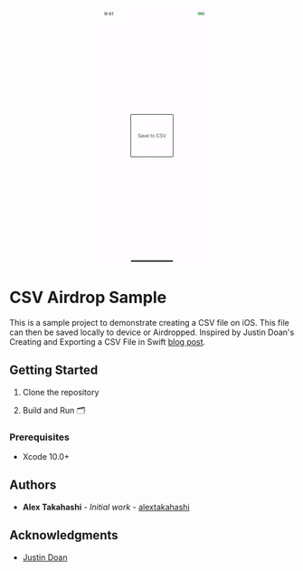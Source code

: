 
<p align="center">
  <img src="ReadMeAssets/CSVAirdropSampleSmall.gif">
</p>

# CSV Airdrop Sample

This is a sample project to demonstrate creating a CSV file on iOS.  This file can then be saved locally to device or Airdropped.  Inspired by Justin Doan's Creating and Exporting a CSV File in Swift [blog post](http://www.justindoan.com/tutorials/2016/9/9/creating-and-exporting-a-csv-file-in-swift).

## Getting Started

1. Clone the repository

2. Build and Run 🗂

### Prerequisites

* Xcode 10.0+

## Authors

* **Alex Takahashi** - *Initial work* - [alextakahashi](https://github.com/alextakahashi)

## Acknowledgments

* [Justin Doan](http://www.justindoan.com/)

